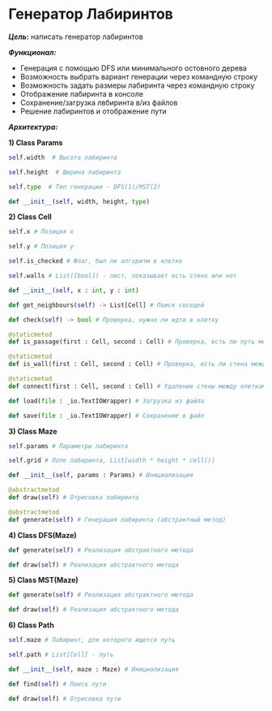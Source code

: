 # Генератор Лабиринтов

***Цель*:** написать генератор лабиринтов

***Функционал:***  
 - Генерация с помощью DFS или минимального остовного дерева 
 - Возможность выбрать вариант генерации через командную строку 
 - Возможность задать размеры лабиринта через командную строку 
 - Отображение лабиринта в консоле 
 - Сохранение/загрузка лвбиринта в/из файлов 
 - Решение лабиринтов и отображение пути

***Архитектура:***

**1) Class Params** 
```python
self.width  # Высота лабиринта

self.height  # Ширина лабиринта

self.type  # Тип генерации - DFS(1)/MST(2) 
```
```python
def __init__(self, width, height, type)  
```  

**2) Class Cell**
```python
self.x # Позиция x

self.y # Позиция y

self.is_checked # Флаг, был ли алгоритм в клетке 

self.walls # List([bool]) - лист, показывает есть стена или нет
```
```python
def __init__(self, x : int, y : int)

def get_neighbours(self) -> List[Cell] # Поиск соседей

def check(self) -> bool # Проверка, нужно ли идти в клетку

@staticmetod
def is_passage(first : Cell, second : Cell) # Проверка, есть ли путь между клетками

@staticmetod
def is_wall(first : Cell, second : Cell) # Проверка, есть ли стена между клетками

@staticmetod
def connect(first : Cell, second : Cell) # Удаление стены между клетками

def load(file : _io.TextIOWrapper) # Загрузка из файла

def save(file : _io.TextIOWrapper) # Сохранение в файл
```
**3) Class Maze**
```python
self.params # Параметры лабиринта

self.grid # Поле лабиринта, List[width * height * cell()]
```
```python
def __init__(self, params : Params) # Инициализация

@abstractmetod
def draw(self) # Отрисовка лабиринта

@abstractmetod
def generate(self) # Генерация лабиринта (абстрактный метод)
```
**4) Class DFS(Maze)**
```python
def generate(self) # Реализация абстрактного метода

def draw(self) # Реализация абстрактного метода
```
**5) Class MST(Maze)**
```python
def generate(self) # Реализация абстрактного метода

def draw(self) # Реализация абстрактного метода
```
**6) Class Path**
```python
self.maze # Лабиринт, для которого ищется путь

self.path # List[Cell] - путь
```
```python
def __init__(self, maze : Maze) # Инициализация

def find(self) # Поиск пути

def draw(self) # Отрисовка пути
```